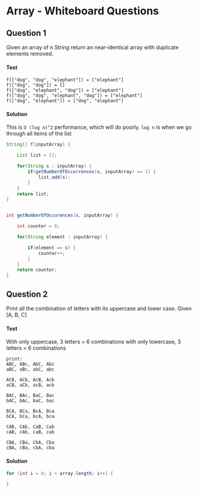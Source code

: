 # Array - Whiteboard Questions



## Question 1

Given an array of n String return an near-identical array with duplicate elements removed.

#### Test
```
f(["dog", "dog", "elephant"]) = ["elephant"]
f(["dog", "dog"]) = []
f(["dog", "elephant", "dog"]) = ["elephant"]
f(["dog", "dog", "elephant", "dog"]) = ["elephant"]
f(["dog", "elephant"]) = ["dog", "elephant"]
```

#### Solution

This is `O (log n)^2` performance, which will do poorly.
`log n` is when we go through all items of the list

```java
String[] f(inputArray) {

	List list = [];

	for(String s : inputArray) {
		if(getNumberOfOccurrences(s, inputArray) == 1) {
			list.add(s);
		}
	}
	return list;
}


int getNumberOfOccurences(s, inputArray) {

	int counter = 0;

	for(String element : inputArray) {

		if(element == s) {
			counter++;
		}
	}
	return counter;
}
```



## Question 2

Print all the combination of letters with its uppercase and lower case.
Given [A, B, C]

#### Test

With only uppercase, 3 letters = 6 combinations
with only lowercase, 3 letters = 6 combinations

```
print:
ABC, ABc, AbC, Abc
aBC, aBc, abC, abc

ACB, ACb, AcB, Acb
aCB, aCb, acB, acb

BAC, BAc, BaC, Bac
bAC, bAc, baC, bac

BCA, BCa, BcA, Bca
bCA, bCa, bcA, bca

CAB, CAb, CaB, Cab
cAB, cAb, caB, cab

CBA, CBa, CbA, Cba
cBA, cBa, cbA, cba
```

#### Solution
```java
for (int i = 0; i < array.length; i++) {

}
```
